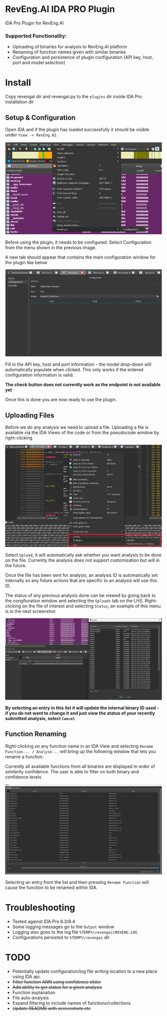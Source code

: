 # RevEng.AI IDA PRO Plugin

IDA Pro Plugin for RevEng.AI

### Supported Functionality:

- Uploading of binaries for analysis to RevEng.AI platform
- Renaming of function names given with similar binaries
- Configuration and persistence of plugin configuration (API key, host, port and model selection)

# Install
Copy revengai dir and revengai.py to the `plugins` dir inside IDA Pro installation dir

## Setup & Configuration
Open IDA and if the plugin has loaded successfully it should be visible under `View -> RevEng.AI`.

![menu](assets/img/1.png)

Before using the plugin, it needs to be configured. Select Configuration from the menu shown in the previous image.

A new tab should appear that contains the main configuration window for the plugin like below

![configuration](assets/img/2.png)

Fill in the API key, host and port information - the model drop-down will automatically populate when clicked. This only works if the entered configuration information is valid.

**The check button does not currently work as the endpoint is not available yet**

Once this is done you are now ready to use the plugin.

## Uploading Files

Before we do any analysis we need to upload a file. Uploading a file is available via the IDA Views of the code or from the pseudocode window by right-clicking

![upload_file](assets/img/3.png)

Select `Upload`, it will automatically ask whether you want analysis to be done on the file. Currently the analysis does not support customisation but will in the future.

Once the file has been sent for analysis, an analysis ID is automatically set internally so any future actions that are specific to an analysis will use this ID.

The status of any previous analysis done can be viewed by going back to the congfiuration window and selecting the `Uploads` tab on the LHS. Right-clicking on the file of interest and selecting `Status`, an example of this menu is in the next screenshot

![select_file](assets/img/4.png)

**By selecting an entry in this list it will update the internal binary ID used - if you do not want to change it and just view the status of your recently submitted analysis, select `Cancel`**

## Function Renaming
Right-clicking on any function name in an IDA View and selecting `Rename Function... / Analyse...` will bring up the following window that lets you rename a function.

Currently all available functions from all binaries are displayed in order of similarity confidence. The user is able to filter on both binary and confidence levels

![rename_function](assets/img/5.png)

Selecting an entry from the list and then pressing `Rename Function` will cause the function to be renamed within IDA.

# Troubleshooting
- Tested against IDA Pro 8.3/8.4
- Some logging messages go to the `Output` window
- Logging also goes to the log file `%TEMP%\revengai\REVENG.LOG`
- Configurations persisted to `%TEMP%\revengai` dir


# TODO
- Potentially update configuration/log file writing location to a new place using IDA api.
- ~~Filter function ANN using confidence slider~~
- ~~Add ability to get status for a given analysis~~
- Function explanation
- File auto-analysis
- Expand filtering to include names of functions/collections
- ~~Update README with screenshots etc~~


